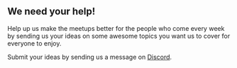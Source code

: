 <h2 id='help_us'>We need your help!</h2>
<p>Help up us make the meetups better for the people who come every week by sending us your ideas on some awesome topics you want us to cover for everyone to enjoy.</p>
<p>Submit your ideas by sending us a message on <a href="https://discord.me/vrlgbtq" target="_blank">Discord</a>.</p>